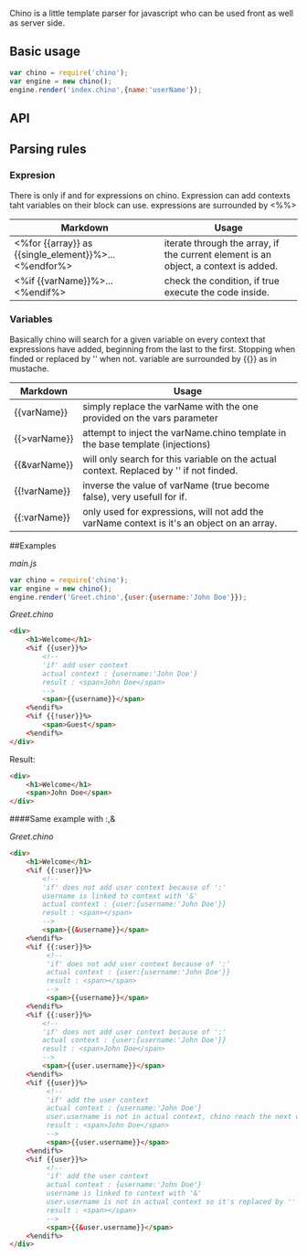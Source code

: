 Chino is a little template parser for javascript who can be used front as well as server side.


## Basic usage
```javascript
var chino = require('chino');
var engine = new chino();
engine.render('index.chino',{name:'userName'});
```

## API


## Parsing rules

### Expresion
There is only if and for expressions on chino. Expression can add contexts taht variables on their block can use.
expressions are surrounded by <%%>

Markdown | Usage
---------|------
<%for {{array}} as {{single_element}}%>...<%endfor%> | iterate through the array, if the current element is an object, a context is added.
<%if {{varName}}%>...<%endif%> | check the condition, if true execute the code inside.

### Variables
Basically chino will search for a given variable on every context that expressions have added, beginning from the last to the first. Stopping when finded or replaced by '' when not.
variable are surrounded by {{}} as in mustache.

Markdown | Usage
---------|------
{{varName}} | simply replace the varName with the one provided on the vars parameter
{{>varName}} | attempt to inject the varName.chino template in the base template (injections)
{{&varName}} | will only search for this variable on the actual context. Replaced by '' if not finded.
{{!varName}} | inverse the value of varName (true become false), very usefull for if.
{{:varName}} | only used for expressions, will not add the varName context is it's an object on an array.

##Examples

_main.js_
```javascript
var chino = require('chino');
var engine = new chino();
engine.render('Greet.chino',{user:{username:'John Doe'}});
```

_Greet.chino_
```html
<div>
    <h1>Welcome</h1>
    <%if {{user}}%>
        <!--
        'if' add user context
        actual context : {username:'John Doe'}
        result : <span>John Doe</span>
        -->
        <span>{{username}}</span>
    <%endif%>
    <%if {{!user}}%>
        <span>Guest</span>
    <%endif%>
</div>
```

Result:
```html
<div>
    <h1>Welcome</h1>
    <span>John Doe</span>
</div>
```


####Same example with :,&

_Greet.chino_
```html
<div>
    <h1>Welcome</h1>
    <%if {{:user}}%>
        <!--
        'if' does not add user context because of ':'
        username is linked to context with '&'
        actual context : {user:{username:'John Doe'}}
        result : <span></span>
        -->
        <span>{{&username}}</span>
    <%endif%>
    <%if {{:user}}%>
         <!--
         'if' does not add user context because of ':'
         actual context : {user:{username:'John Doe'}}
         result : <span></span>
         -->
         <span>{{username}}</span>
    <%endif%>
    <%if {{:user}}%>
        <!--
        'if' does not add user context because of ':'
        actual context : {user:{username:'John Doe'}}
        result : <span>John Doe</span>
        -->
        <span>{{user.username}}</span>
    <%endif%>
    <%if {{user}}%>
         <!--
         'if' add the user context
         actual context : {username:'John Doe'}
         user.username is not in actual context, chino reach the next one which is {user:{username'John Doe'}} and find the user.username value
         result : <span>John Doe</span>
         -->
         <span>{{user.username}}</span>
    <%endif%>
    <%if {{user}}%>
         <!--
         'if' add the user context
         actual context : {username:'John Doe'}
         username is linked to context with '&'
         user.username is not in actual context so it's replaced by ''
         result : <span></span>
         -->
         <span>{{&user.username}}</span>
    <%endif%>
</div>
```